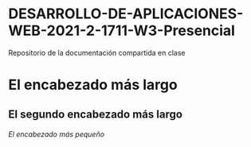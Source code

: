 # DESARROLLO-DE-APLICACIONES-WEB-2021-2-1711-W3-Presencial
Repositorio de la documentación compartida en clase
# El encabezado más largo
## El segundo encabezado más largo
###### El encabezado más pequeño
